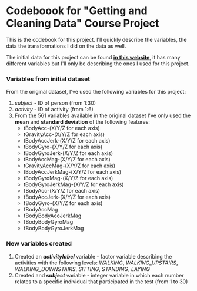 # Codeboook for "Getting and Cleaning Data" Course Project

This is the codebook for this project. I'll quickly describe the variables, the data the transformations I did on the data as well.

The initial data for this project can be found [**in this website**](http://archive.ics.uci.edu/ml/datasets/Human+Activity+Recognition+Using+Smartphones#), it has many different variables but I'll only be describing the ones I used for this project.

### Variables from initial dataset

From the original dataset, I've used the following variables for this project:

1. *subject* - ID of person (from 1:30)
2. *activity* - ID of activity (from 1:6)
3. From the 561 variables available in the original dataset I've only used the **mean** and **standard deviation** of the following features:
   - tBodyAcc-(X/Y/Z for each axis)
   - tGravityAcc-(X/Y/Z for each axis)
   - tBodyAccJerk-(X/Y/Z for each axis)
   - tBodyGyro-(X/Y/Z for each axis)
   - tBodyGyroJerk-(X/Y/Z for each axis)
   - tBodyAccMag-(X/Y/Z for each axis)
   - tGravityAccMag-(X/Y/Z for each axis)
   - tBodyAccJerkMag-(X/Y/Z for each axis)
   - tBodyGyroMag-(X/Y/Z for each axis)
   - tBodyGyroJerkMag-(X/Y/Z for each axis)
   - fBodyAcc-(X/Y/Z for each axis)
   - fBodyAccJerk-(X/Y/Z for each axis)
   - fBodyGyro-(X/Y/Z for each axis)
   - fBodyAccMag
   - fBodyBodyAccJerkMag
   - fBodyBodyGyroMag
   - fBodyBodyGyroJerkMag
   
   
### New variables created

 1. Created an ***activitylabel*** variable - factor variable describing the activities with the following levels: *WALKING*, *WALKING_UPSTAIRS*, *WALKING_DOWNSTAIRS*, *SITTING*, *STANDING*, *LAYING*
 2. Created and ***subject*** variable - integer variable in which each number relates to a specific individual that participated in the test (from 1 to 30)